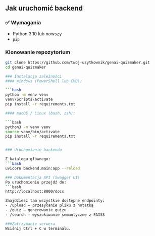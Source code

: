 ## Jak uruchomić backend 
### ✅ Wymagania
- Python 3.10 lub nowszy
- `pip`

### Klonowanie repozytorium

```bash
git clone https://github.com/twoj-uzytkownik/genai-quizmaker.git
cd genai-quizmaker

### Instalacja zależności
#### Windows (PowerShell lub CMD):

```bash
python -m venv venv
venv\Scripts\activate
pip install -r requirements.txt

#### macOS / Linux (bash, zsh):

```bash
python3 -m venv venv
source venv/bin/activate
pip install -r requirements.txt


### Uruchomienie backendu

Z katalogu głównego:
```bash
uvicorn backend.main:app --reload

### Dokumentacja API (Swagger UI)
Po uruchomieniu przejdź do:
```bash
http://localhost:8000/docs

Znajdziesz tam wszystkie dostępne endpointy:
- /upload – przesyłanie pliku z notatką
- /quiz – generowanie quizu
- /search – wyszukiwanie semantyczne z FAISS

###Zatrzymanie serwera
Wciśnij Ctrl + C w terminalu.